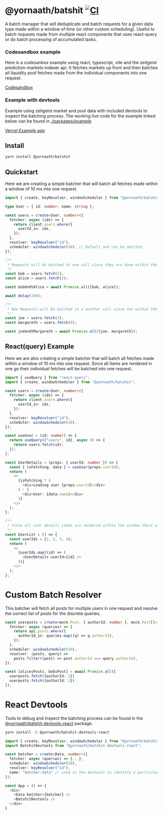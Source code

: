 # @yornaath/batshit [![CI](https://github.com/yornaath/batshit/actions/workflows/ci.yml/badge.svg)](https://github.com/yornaath/batshit/actions/workflows/ci.yml)

A batch manager that will deduplicate and batch requests for a given data type made within a window of time (or other custom scheduling). Useful to batch requests made from multiple react components that uses react-query or do batch processing of accumulated tasks.

### Codesandbox example
Here is a codesanbox example using react, typescript, vite and the zeitgeist prediction-markets indexer api.
It fetches markets up front and then batches all liquidity pool fetches made from the individual components into one request.

[Codesandbox](https://codesandbox.io/s/yornaath-batshit-example-8f8q3w?file=/src/App.tsx)

### Example with devtools
Example using zeitgeist market and pool data with included devtools to inspect the batching process.
The working live code for the example linked below can be found in [./packages/example](https://github.com/yornaath/batshit/tree/master/packages/example)

[Vercel Example app](https://batshit-example.vercel.app/)

## Install
```bash
yarn install @yornaath/batshit
```

## Quickstart

Here we are creating a simple batcher that will batch all fetches made within a window of 10 ms into one request.

```ts
import { create, keyResolver, windowScheduler } from "@yornaath/batshit";

type User = { id: number; name: string };

const users = create<User, number>({
  fetcher: async (ids) => {
    return client.users.where({
      userId_in: ids,
    });
  },
  resolver: keyResolver("id"),
  scheduler: windowScheduler(10), // Default and can be omitted.
});

/**
 * Requests will be batched to one call since they are done within the same time window of 10 ms.
 */
const bob = users.fetch(1);
const alice = users.fetch(2);

const bobUndtAlice = await Promise.all([bob, alice]);

await delay(100);

/**
 * New Requests will be batched in a another call since not within the timeframe.
 */
const joe = users.fetch(3);
const margareth = users.fetch(4);

const joeUndtMargareth = await Promise.all([joe, margareth]);
```

## React(query) Example

Here we are also creating a simple batcher that will batch all fetches made within a window of 10 ms into one request. Since all <UserDetails /> items are rendered in one go their individual fetches will be batched into one request.

```ts
import { useQuery } from "react-query";
import { create, windowScheduler } from "@yornaath/batshit";

const users = create<User, number>({
  fetcher: async (ids) => {
    return client.users.where({
      userId_in: ids,
    });
  },
  resolver: keyResolver("id"),
  scheduler: windowScheduler(10),
});

const useUser = (id: number) => {
  return useQuery(["users", id], async () => {
    return users.fetch(id);
  });
};

const UserDetails = (props: { userId: number }) => {
  const { isFetching, data } = useUser(props.userId);
  return (
    <>
      {isFetching ? (
        <div>Loading user {props.userId}</div>
      ) : (
        <div>User: {data.name}</div>
      )}
    </>
  );
};

/**
 * Since all user details items are rendered within the window there will only be one request made.
 */
const UserList = () => {
  const userIds = [1, 2, 3, 4];
  return (
    <>
      {userIds.map((id) => (
        <UserDetails userId={id} />
      ))}
    </>
  );
};
```

# Custom Batch Resolver

This batcher will fetch all posts for multiple users in one request and resolve the correct list of posts for the discrete queries.

```ts
const userposts = create<mock.Post, { authorId: number }, mock.Post[]>({
  fetcher: async (queries) => {
    return api.posts.where({
      authorId_in: queries.map((q) => q.authorId),
    });
  },
  scheduler: windowScheduler(10),
  resolver: (posts, query) =>
    posts.filter((post) => post.authorId === query.authorId),
});

const [alicesPosts, bobsPost] = await Promise.all([
  userposts.fetch({authorId: 1})
  userposts.fetch({authorId: 2})
]);
```

# React Devtools

Tools to debug and inspect the batching process can be found in the [@yornaath/batshit-devtools-react](https://www.npmjs.com/package/@yornaath/batshit-devtools-react) package.

```bash
yarn install -D @yornaath/batshit-devtools-react
```

```ts
import { create, keyResolver, windowScheduler } from "@yornaath/batshit";
import BatshitDevtools from "@yornaath/batshit-devtools-react";

const batcher = create<Data, number>({
  fetcher: async (queries) => {...},
  scheduler: windowScheduler(10),
  resolver: keyResolver("id"),
  name: "batcher:data" // used in the devtools to identify a particular batcher.
});

const App = () => {
  <div>
    <Data batcher={batcher} />
    <BatshitDevtools />
  </div>
}
```
